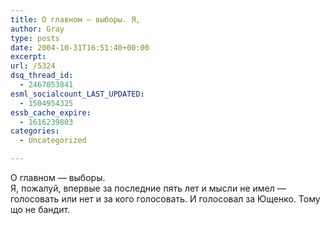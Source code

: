 ```yaml
---
title: О главном — выборы. Я,
author: Gray
type: posts
date: 2004-10-31T16:51:40+00:00
excerpt:
url: /5324
dsq_thread_id:
  - 2467053841
esml_socialcount_LAST_UPDATED:
  - 1504954325
essb_cache_expire:
  - 1616239803
categories:
  - Uncategorized

---
```








О главном &#8212; выборы.  
Я, пожалуй, впервые за последние пять лет и мысли не имел &#8212; голосовать или нет и за кого голосовать. И голосовал за Ющенко. Тому що не бандит.
